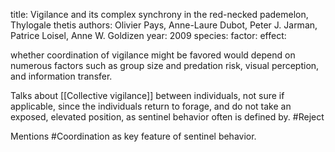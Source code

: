 title: Vigilance and its complex synchrony in the red-necked pademelon, Thylogale thetis
authors: Olivier Pays, Anne-Laure Dubot, Peter J. Jarman, Patrice Loisel, Anne W. Goldizen
year: 2009
species: 
factor:
effect:

whether coordination of vigilance might be favored would depend on numerous factors such as group size and predation risk, visual perception, and information transfer.

Talks about [[Collective vigilance]] between individuals, not sure if applicable, since the individuals return to forage, and do not take an exposed, elevated position, as sentinel behavior often is defined by. #Reject 

Mentions #Coordination as key feature of sentinel behavior.